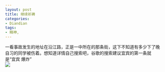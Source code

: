 ```yaml
---
layout: post
title: 继续祈祷
categories:
- Diandian
tags:
- 精神, 
---
```

一看事故发生的地址在沿江路，正是一中所在的那条街，这下不知道有多少下了晚自习的同学被伤着。想知道详情自己搜索吧，谷歌的搜索建议宜宾的第一条就是“宜宾 爆炸”
<br />
<img src="http://m3.img.srcdd.com/farm4/d/2012/0627/10/86199B4F9EA909D71EDD7DA14F8454E8_B500_900_500_368.PNG" />